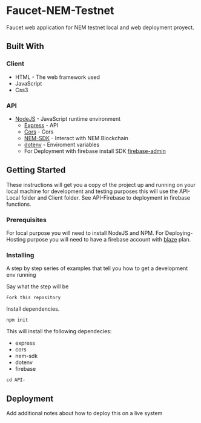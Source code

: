 # Faucet-NEM-Testnet
Faucet web application for NEM testnet local and web deployment proyect.

## Built With
### Client
* HTML - The web framework used
* JavaScript
* Css3

### API
* [NodeJS](https://nodejs.org/) - JavaScript runtime environment
    * [Express](https://expressjs.com) - API
    * [Cors](https://github.com/expressjs/cors) - Cors
    * [NEM-SDK](https://github.com/QuantumMechanics/NEM-sdk) - Interact with NEM Blockchain
    * [dotenv](https://www.npmjs.com/package/dotenv) - Enviroment variables
    * For Deployment with firebase install SDK [firebase-admin](https://firebase.google.com/docs/admin/setup?hl=es-419) 

## Getting Started

These instructions will get you a copy of the project up and running on your local machine for development and testing purposes this will use the API-Local folder and Client folder. See API-Firebase to deployment in firebase functions.

### Prerequisites
For local purpose you will need to install NodeJS and NPM.
For Deploying-Hosting purpose you will need to have a firebase account with [blaze](https://firebase.google.com/pricing/?hl=es-419) plan.

### Installing

A step by step series of examples that tell you how to get a development env running

Say what the step will be

```
Fork this repository
```
Install dependencies.
```
npm init
```
This will install the following dependecies:
* express
* cors
* nem-sdk
* dotenv
* firebase
```
cd API-
```

## Deployment

Add additional notes about how to deploy this on a live system



